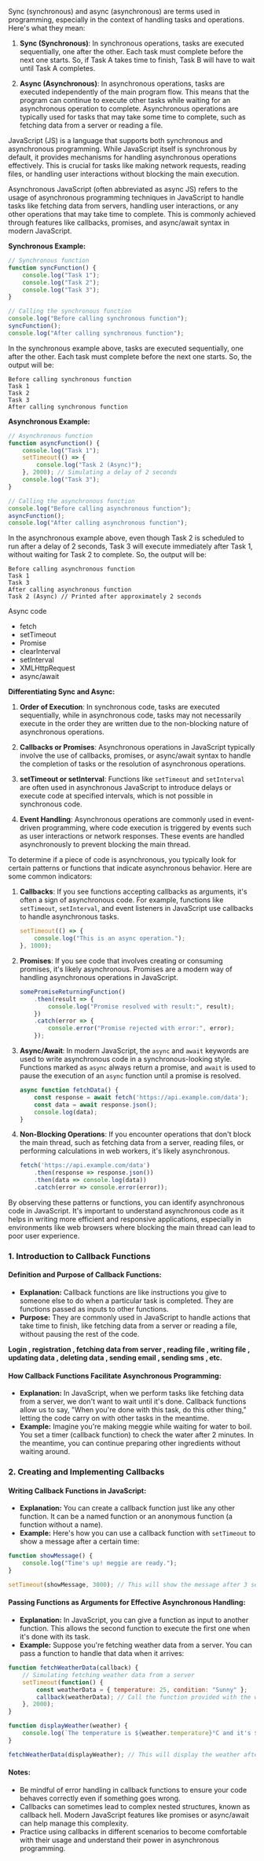 Sync (synchronous) and async (asynchronous) are terms used in programming, especially in the context of handling tasks and operations. Here's what they mean:

1. **Sync (Synchronous)**: In synchronous operations, tasks are executed sequentially, one after the other. Each task must complete before the next one starts. So, if Task A takes time to finish, Task B will have to wait until Task A completes.

2. **Async (Asynchronous)**: In asynchronous operations, tasks are executed independently of the main program flow. This means that the program can continue to execute other tasks while waiting for an asynchronous operation to complete. Asynchronous operations are typically used for tasks that may take some time to complete, such as fetching data from a server or reading a file.

JavaScript (JS) is a language that supports both synchronous and asynchronous programming. While JavaScript itself is synchronous by default, it provides mechanisms for handling asynchronous operations effectively. This is crucial for tasks like making network requests, reading files, or handling user interactions without blocking the main execution.

Asynchronous JavaScript (often abbreviated as async JS) refers to the usage of asynchronous programming techniques in JavaScript to handle tasks like fetching data from servers, handling user interactions, or any other operations that may take time to complete. This is commonly achieved through features like callbacks, promises, and async/await syntax in modern JavaScript.


**Synchronous Example:**

```javascript
// Synchronous function
function syncFunction() {
    console.log("Task 1");
    console.log("Task 2");
    console.log("Task 3");
}

// Calling the synchronous function
console.log("Before calling synchronous function");
syncFunction();
console.log("After calling synchronous function");
```

In the synchronous example above, tasks are executed sequentially, one after the other. Each task must complete before the next one starts. So, the output will be:

```
Before calling synchronous function
Task 1
Task 2
Task 3
After calling synchronous function
```

**Asynchronous Example:**

```javascript
// Asynchronous function
function asyncFunction() {
    console.log("Task 1");
    setTimeout(() => {
        console.log("Task 2 (Async)");
    }, 2000); // Simulating a delay of 2 seconds
    console.log("Task 3");
}

// Calling the asynchronous function
console.log("Before calling asynchronous function");
asyncFunction();
console.log("After calling asynchronous function");
```

In the asynchronous example above, even though Task 2 is scheduled to run after a delay of 2 seconds, Task 3 will execute immediately after Task 1, without waiting for Task 2 to complete. So, the output will be:

```
Before calling asynchronous function
Task 1
Task 3
After calling asynchronous function
Task 2 (Async) // Printed after approximately 2 seconds
```

Async code
- fetch
- setTimeout
- Promise
- clearInterval
- setInterval
- XMLHttpRequest
- async/await
  
**Differentiating Sync and Async:**

1. **Order of Execution**: In synchronous code, tasks are executed sequentially, while in asynchronous code, tasks may not necessarily execute in the order they are written due to the non-blocking nature of asynchronous operations.

2. **Callbacks or Promises**: Asynchronous operations in JavaScript typically involve the use of callbacks, promises, or async/await syntax to handle the completion of tasks or the resolution of asynchronous operations.

3. **setTimeout or setInterval**: Functions like `setTimeout` and `setInterval` are often used in asynchronous JavaScript to introduce delays or execute code at specified intervals, which is not possible in synchronous code.

4. **Event Handling**: Asynchronous operations are commonly used in event-driven programming, where code execution is triggered by events such as user interactions or network responses. These events are handled asynchronously to prevent blocking the main thread.



To determine if a piece of code is asynchronous, you typically look for certain patterns or functions that indicate asynchronous behavior. Here are some common indicators:

1. **Callbacks**: If you see functions accepting callbacks as arguments, it's often a sign of asynchronous code. For example, functions like `setTimeout`, `setInterval`, and event listeners in JavaScript use callbacks to handle asynchronous tasks.

    ```javascript
    setTimeout(() => {
        console.log("This is an async operation.");
    }, 1000);
    ```

2. **Promises**: If you see code that involves creating or consuming promises, it's likely asynchronous. Promises are a modern way of handling asynchronous operations in JavaScript.

    ```javascript
    somePromiseReturningFunction()
        .then(result => {
            console.log("Promise resolved with result:", result);
        })
        .catch(error => {
            console.error("Promise rejected with error:", error);
        });
    ```

3. **Async/Await**: In modern JavaScript, the `async` and `await` keywords are used to write asynchronous code in a synchronous-looking style. Functions marked as `async` always return a promise, and `await` is used to pause the execution of an `async` function until a promise is resolved.

    ```javascript
    async function fetchData() {
        const response = await fetch('https://api.example.com/data');
        const data = await response.json();
        console.log(data);
    }
    ```

4. **Non-Blocking Operations**: If you encounter operations that don't block the main thread, such as fetching data from a server, reading files, or performing calculations in web workers, it's likely asynchronous.

    ```javascript
    fetch('https://api.example.com/data')
        .then(response => response.json())
        .then(data => console.log(data))
        .catch(error => console.error(error));
    ```

By observing these patterns or functions, you can identify asynchronous code in JavaScript. It's important to understand asynchronous code as it helps in writing more efficient and responsive applications, especially in environments like web browsers where blocking the main thread can lead to poor user experience.





### 1. Introduction to Callback Functions

#### Definition and Purpose of Callback Functions:
   - **Explanation:** Callback functions are like instructions you give to someone else to do when a particular task is completed. They are functions passed as inputs to other functions.
   - **Purpose:** They are commonly used in JavaScript to handle actions that take time to finish, like fetching data from a server or reading a file, without pausing the rest of the code.

   **Login , registration , fetching data from server , reading file , writing file , updating data , deleting data , sending email , sending sms , etc.**

#### How Callback Functions Facilitate Asynchronous Programming:
   - **Explanation:** In JavaScript, when we perform tasks like fetching data from a server, we don't want to wait  until it's done. Callback functions allow us to say, "When you're done with this task, do this other thing," letting the code carry on with other tasks in the meantime.
   - **Example:** Imagine you're making meggie while waiting for water to boil. You set a timer (callback function) to check the water after 2 minutes. In the meantime, you can continue preparing other ingredients without waiting around.

### 2. Creating and Implementing Callbacks

#### Writing Callback Functions in JavaScript:
   - **Explanation:** You can create a callback function just like any other function. It can be a named function or an anonymous function (a function without a name).
   - **Example:** Here's how you can use a callback function with `setTimeout` to show a message after a certain time:

   ```javascript
   function showMessage() {
       console.log("Time's up! meggie are ready.");
   }

   setTimeout(showMessage, 3000); // This will show the message after 3 seconds
   ```

#### Passing Functions as Arguments for Effective Asynchronous Handling:
   - **Explanation:** In JavaScript, you can give a function as input to another function. This allows the second function to execute the first one when it's done with its task.
   - **Example:** Suppose you're fetching weather data from a server. You can pass a function to handle that data when it arrives:

   ```javascript
   function fetchWeatherData(callback) {
       // Simulating fetching weather data from a server
       setTimeout(function() {
           const weatherData = { temperature: 25, condition: "Sunny" };
           callback(weatherData); // Call the function provided with the weather data
       }, 2000);
   }

   function displayWeather(weather) {
       console.log(`The temperature is ${weather.temperature}°C and it's ${weather.condition}.`);
   }

   fetchWeatherData(displayWeather); // This will display the weather after 2 seconds
   ```

#### Notes:
   - Be mindful of error handling in callback functions to ensure your code behaves correctly even if something goes wrong.
   - Callbacks can sometimes lead to complex nested structures, known as callback hell. Modern JavaScript features like promises or async/await can help manage this complexity.
   - Practice using callbacks in different scenarios to become comfortable with their usage and understand their power in asynchronous programming.